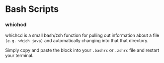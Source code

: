 # Bash Scripts
### whichcd
whichcd is a small bash/zsh function for pulling out information about a file ```(e.g. which java)``` and automatically 
changing into that that directory.

Simply copy and paste the block into your ```.bashrc``` or ```.zshrc``` file and restart your terminal.